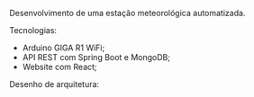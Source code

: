 Desenvolvimento de uma estação meteorológica automatizada.

Tecnologias:
- Arduino GIGA R1 WiFi;
- API REST com Spring Boot e MongoDB;
- Website com React;

Desenho de arquitetura:
